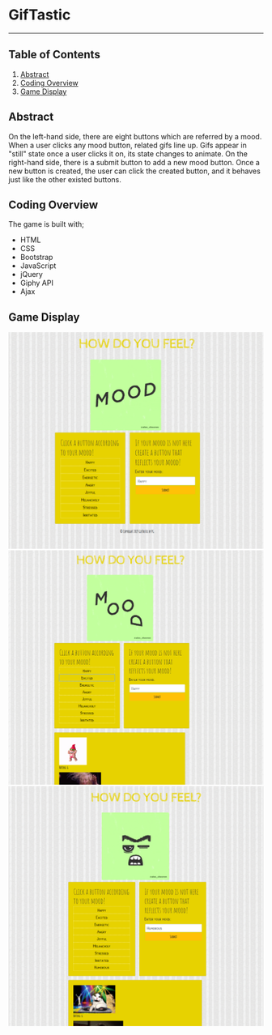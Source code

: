 # GifTastic
---------------
## Table of Contents
1. [Abstract](#abstract)
2. [Coding Overview](#overview)
3. [Game Display](#display)

<a name="abstract"></a>
## Abstract

On the left-hand side, there are eight buttons which are referred by a mood. 
When a user clicks any mood button, related gifs line up.
Gifs appear in "still" state once a user clicks it on, its state changes to animate.
On the right-hand side, there is a submit button to add a new mood button.
Once a new button is created, the user can click the created button, and it behaves just like the other existed buttons.

<a name="overview"></a>
## Coding Overview

The game is built with;
* HTML
* CSS
* Bootstrap
* JavaScript
* jQuery
* Giphy API
* Ajax

<a name="display"></a>
## Game Display
<img src="assets/images/mood1.PNG" alt="game-display">
<br>
<img src="assets/images/mood2.PNG" alt="game-display">
<br>
<img src="assets/images/mood3.PNG" alt="game-display">
